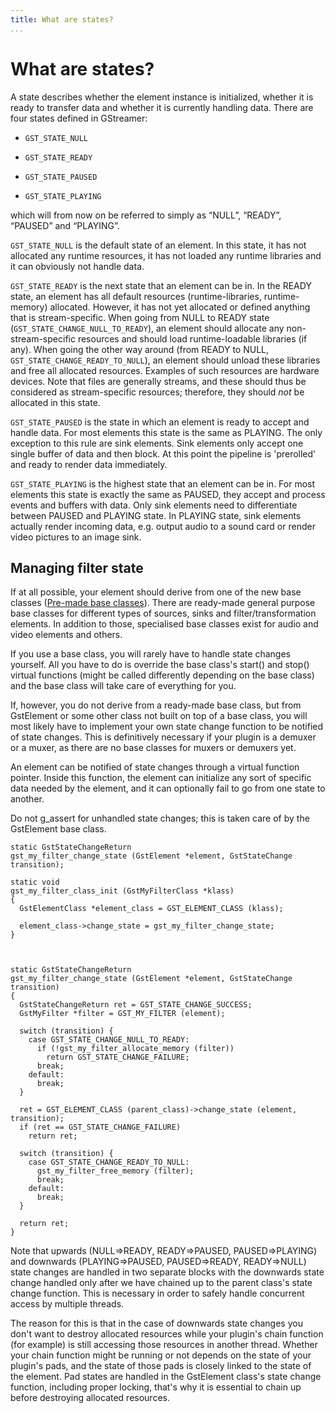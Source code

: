 ```yaml
---
title: What are states?
...
```


# What are states?

A state describes whether the element instance is initialized, whether
it is ready to transfer data and whether it is currently handling data.
There are four states defined in GStreamer:

  - `GST_STATE_NULL`

  - `GST_STATE_READY`

  - `GST_STATE_PAUSED`

  - `GST_STATE_PLAYING`

which will from now on be referred to simply as “NULL”, “READY”,
“PAUSED” and “PLAYING”.

`GST_STATE_NULL` is the default state of an element. In this state, it
has not allocated any runtime resources, it has not loaded any runtime
libraries and it can obviously not handle data.

`GST_STATE_READY` is the next state that an element can be in. In the
READY state, an element has all default resources (runtime-libraries,
runtime-memory) allocated. However, it has not yet allocated or defined
anything that is stream-specific. When going from NULL to READY state
(`GST_STATE_CHANGE_NULL_TO_READY`), an element should allocate any
non-stream-specific resources and should load runtime-loadable libraries
(if any). When going the other way around (from READY to NULL,
`GST_STATE_CHANGE_READY_TO_NULL`), an element should unload these
libraries and free all allocated resources. Examples of such resources
are hardware devices. Note that files are generally streams, and these
should thus be considered as stream-specific resources; therefore, they
should *not* be allocated in this state.

`GST_STATE_PAUSED` is the state in which an element is ready to accept
and handle data. For most elements this state is the same as PLAYING.
The only exception to this rule are sink elements. Sink elements only
accept one single buffer of data and then block. At this point the
pipeline is 'prerolled' and ready to render data immediately.

`GST_STATE_PLAYING` is the highest state that an element can be in. For
most elements this state is exactly the same as PAUSED, they accept and
process events and buffers with data. Only sink elements need to
differentiate between PAUSED and PLAYING state. In PLAYING state, sink
elements actually render incoming data, e.g. output audio to a sound
card or render video pictures to an image sink.

## Managing filter state

If at all possible, your element should derive from one of the new base
classes ([Pre-made base classes](plugin-development/element-types/base.md)). There are
ready-made general purpose base classes for different types of sources,
sinks and filter/transformation elements. In addition to those,
specialised base classes exist for audio and video elements and others.

If you use a base class, you will rarely have to handle state changes
yourself. All you have to do is override the base class's start() and
stop() virtual functions (might be called differently depending on the
base class) and the base class will take care of everything for you.

If, however, you do not derive from a ready-made base class, but from
GstElement or some other class not built on top of a base class, you
will most likely have to implement your own state change function to be
notified of state changes. This is definitively necessary if your plugin
is a demuxer or a muxer, as there are no base classes for muxers or
demuxers yet.

An element can be notified of state changes through a virtual function
pointer. Inside this function, the element can initialize any sort of
specific data needed by the element, and it can optionally fail to go
from one state to another.

Do not g\_assert for unhandled state changes; this is taken care of by
the GstElement base class.

    static GstStateChangeReturn
    gst_my_filter_change_state (GstElement *element, GstStateChange transition);

    static void
    gst_my_filter_class_init (GstMyFilterClass *klass)
    {
      GstElementClass *element_class = GST_ELEMENT_CLASS (klass);

      element_class->change_state = gst_my_filter_change_state;
    }



    static GstStateChangeReturn
    gst_my_filter_change_state (GstElement *element, GstStateChange transition)
    {
      GstStateChangeReturn ret = GST_STATE_CHANGE_SUCCESS;
      GstMyFilter *filter = GST_MY_FILTER (element);

      switch (transition) {
        case GST_STATE_CHANGE_NULL_TO_READY:
          if (!gst_my_filter_allocate_memory (filter))
            return GST_STATE_CHANGE_FAILURE;
          break;
        default:
          break;
      }

      ret = GST_ELEMENT_CLASS (parent_class)->change_state (element, transition);
      if (ret == GST_STATE_CHANGE_FAILURE)
        return ret;

      switch (transition) {
        case GST_STATE_CHANGE_READY_TO_NULL:
          gst_my_filter_free_memory (filter);
          break;
        default:
          break;
      }

      return ret;
    }

Note that upwards (NULL=\>READY, READY=\>PAUSED, PAUSED=\>PLAYING) and
downwards (PLAYING=\>PAUSED, PAUSED=\>READY, READY=\>NULL) state changes
are handled in two separate blocks with the downwards state change
handled only after we have chained up to the parent class's state change
function. This is necessary in order to safely handle concurrent access
by multiple threads.

The reason for this is that in the case of downwards state changes you
don't want to destroy allocated resources while your plugin's chain
function (for example) is still accessing those resources in another
thread. Whether your chain function might be running or not depends on
the state of your plugin's pads, and the state of those pads is closely
linked to the state of the element. Pad states are handled in the
GstElement class's state change function, including proper locking,
that's why it is essential to chain up before destroying allocated
resources.
